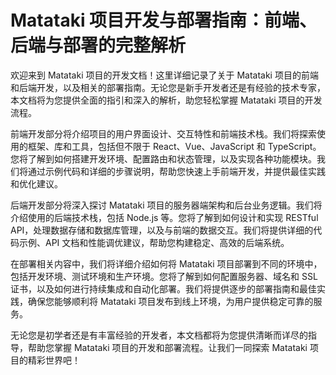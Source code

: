# Matataki 项目开发与部署指南：前端、后端与部署的完整解析

欢迎来到 Matataki 项目的开发文档！这里详细记录了关于 Matataki 项目的前端和后端开发，以及相关的部署指南。无论您是新手开发者还是有经验的技术专家，本文档将为您提供全面的指引和深入的解析，助您轻松掌握 Matataki 项目的开发流程。

前端开发部分将介绍项目的用户界面设计、交互特性和前端技术栈。我们将探索使用的框架、库和工具，包括但不限于 React、Vue、JavaScript 和 TypeScript。您将了解到如何搭建开发环境、配置路由和状态管理，以及实现各种功能模块。我们将通过示例代码和详细的步骤说明，帮助您快速上手前端开发，并提供最佳实践和优化建议。

后端开发部分将深入探讨 Matataki 项目的服务器端架构和后台业务逻辑。我们将介绍使用的后端技术栈，包括 Node.js 等。您将了解到如何设计和实现 RESTful API，处理数据存储和数据库管理，以及与前端的数据交互。我们将提供详细的代码示例、API 文档和性能调优建议，帮助您构建稳定、高效的后端系统。

在部署相关内容中，我们将详细介绍如何将 Matataki 项目部署到不同的环境中，包括开发环境、测试环境和生产环境。您将了解到如何配置服务器、域名和 SSL 证书，以及如何进行持续集成和自动化部署。我们将提供逐步的部署指南和最佳实践，确保您能够顺利将 Matataki 项目发布到线上环境，为用户提供稳定可靠的服务。

无论您是初学者还是有丰富经验的开发者，本文档都将为您提供清晰而详尽的指导，帮助您掌握 Matataki 项目的开发和部署流程。让我们一同探索 Matataki 项目的精彩世界吧！
